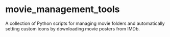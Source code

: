 # movie_management_tools
A collection of Python scripts for managing movie folders and automatically setting custom icons by downloading movie posters from IMDb.

